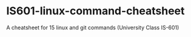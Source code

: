 # IS601-linux-command-cheatsheet
A cheatsheet for 15 linux and git commands (University Class IS-601)
